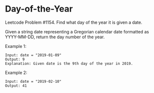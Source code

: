 # Day-of-the-Year
Leetcode Problem #1154. Find what day of the year it is given a date.


Given a string date representing a Gregorian calendar date formatted as YYYY-MM-DD, return the day number of the year.


Example 1:
```
Input: date = "2019-01-09"
Output: 9
Explanation: Given date is the 9th day of the year in 2019.
```

Example 2:
```
Input: date = "2019-02-10"
Output: 41
```

